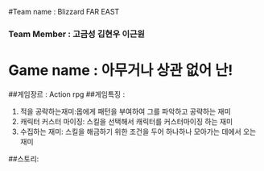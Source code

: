 #Team name : Blizzard FAR EAST
### Team Member : 고금성 김현우 이근원
# Game name : 아무거나 상관 없어 난!
##게임장르 : Action rpg
##게임특징 :
1. 적을 공략하는재미:몹에게 패턴을 부여하여 그를 파악하고 공략하는 재미
2. 캐릭터 커스터 마이징: 스킬을 선택해서 캐릭터를 커스터마이징 하는 재미
3. 수집하는 재미: 스킬을 해금하기 위한 조건을 두어 하나하나 모아가는 데에서 오는 재미

##스토리:
